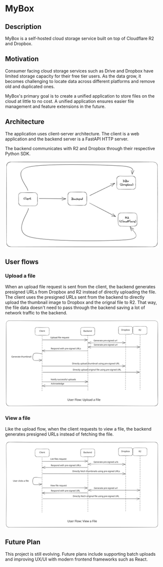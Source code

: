 # MyBox

## Description

MyBox is a self-hosted cloud storage service built on top of Cloudflare R2 and Dropbox.

## Motivation

Consumer facing cloud storage services such as Drive and Dropbox have limited storage capacity for their free tier users. As the data grow, it becomes challenging to locate data across different platforms and remove old and duplicated ones.

MyBox's primary goal is to create a unified application to store files on the cloud at little to no cost. A unified application ensures easier file management and feature extensions in the future.


## Architecture

The application uses client-server architecture. The client is a web application and the backend server is a FastAPI HTTP server.

The backend communicates with R2 and Dropbox through their respective Python SDK.

![High level architecture](img/image.png)

## User flows

### Upload a file

When an upload file request is sent from the client, the backend generates presigned URLs from Dropbox and R2 instead of directly uploading the file. The client uses the presigned URLs sent from the backend to directly upload the thumbnail image to Dropbox and the orignal file to R2. That way, the file data doesn't need to pass through the backend saving a lot of network traffic to the backend.

![Alt text](img/upload-flow.svg)

### View a file

Like the upload flow, when the client requests to view a file, the backend generates presigned URLs instead of fetching the file.

![Alt text](img/view-flow.svg)

## Future Plan

This project is still evolving. Future plans include supporting batch uploads and improving UX/UI with modern frontend frameworks such as React.


